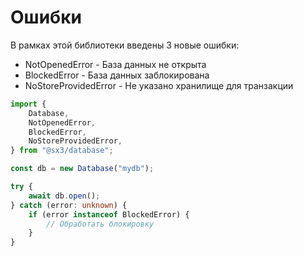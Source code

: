 # Ошибки

В рамках этой библиотеки введены 3 новые ошибки:

- NotOpenedError - База данных не открыта
- BlockedError - База данных заблокирована
- NoStoreProvidedError - Не указано хранилище для транзакции

```ts twoslash
import {
	Database,
	NotOpenedError,
	BlockedError,
	NoStoreProvidedError,
} from "@sx3/database";

const db = new Database("mydb");

try {
	await db.open();
} catch (error: unknown) {
	if (error instanceof BlockedError) {
		// Обработать блокировку
	}
}
```
